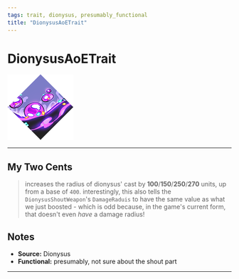 ```yaml
---
tags: trait, dionysus, presumably_functional
title: "DionysusAoETrait"
---
```

<!-- end front matter -->
# DionysusAoETrait 
![](BoonIcons/Dionysus_05_Large.png)

---
## My Two Cents
> increases the radius of dionysus' cast by **100**/**150**/**250**/**270** units, up from a base of `400`.
> interestingly, this also tells the `DionysusShoutWeapon`'s `DamageRaduis` to have the same value as what we just boosted - which is odd because, in the game's current form, that doesn't even *have* a damage radius!

## Notes
* **Source:** Dionysus
* **Functional:** presumably, not sure about the shout part

---